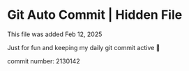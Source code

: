 # Git Auto Commit | Hidden File

This file was added Feb 12, 2025

Just for fun and keeping my daily git commit active 🤪

commit number: 2130142
